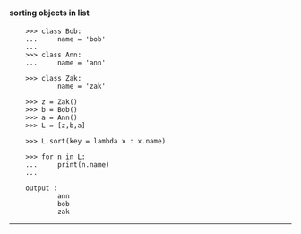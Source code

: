 #### sorting objects in list

        >>> class Bob:
        ...     name = 'bob'
        ... 
        >>> class Ann:
        ...     name = 'ann'

        >>> class Zak:
                name = 'zak'

        >>> z = Zak()
        >>> b = Bob()
        >>> a = Ann()
        >>> L = [z,b,a]

        >>> L.sort(key = lambda x : x.name)

        >>> for n in L:
        ...     print(n.name)
        ... 

        output : 
                ann
                bob
                zak
---
